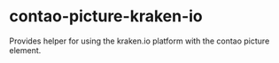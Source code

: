 # contao-picture-kraken-io
Provides helper for using the kraken.io platform with the contao picture element.
